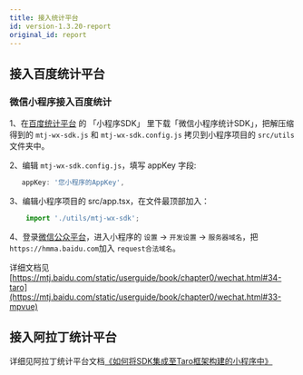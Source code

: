 ```yaml
---
title: 接入统计平台
id: version-1.3.20-report
original_id: report
---
```


## 接入百度统计平台
### 微信小程序接入百度统计
1、在[百度统计平台](https://mtj.baidu.com/web/sdk/index) 的 「小程序SDK」 里下载「微信小程序统计SDK」，把解压缩得到的 `mtj-wx-sdk.js` 和 `mtj-wx-sdk.config.js` 拷贝到小程序项目的 `src/utils` 文件夹中。

2、编辑 `mtj-wx-sdk.config.js`，填写 appKey 字段:

``` javascript
   appKey: '您小程序的AppKey',
```

3、编辑小程序项目的 src/app.tsx，在文件最顶部加入：

``` javascript
    import './utils/mtj-wx-sdk';
```
4、登录[微信公众平台](https://mp.weixin.qq.com/)，进入小程序的 `设置` -> `开发设置` -> `服务器域名`，把`https://hmma.baidu.com`加入 `request合法域名`。

详细文档见[https://mtj.baidu.com/static/userguide/book/chapter0/wechat.html#34-taro](https://mtj.baidu.com/static/userguide/book/chapter0/wechat.html#33-mpvue)


## 接入阿拉丁统计平台

详细见阿拉丁统计平台文档[《如何将SDK集成至Taro框架构建的小程序中》](http://doc.aldwx.com/aldwx/frame/taro-jie-ru.html)

